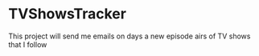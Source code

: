 # TVShowsTracker
This project will send me emails on days a new episode airs of TV shows that I follow
